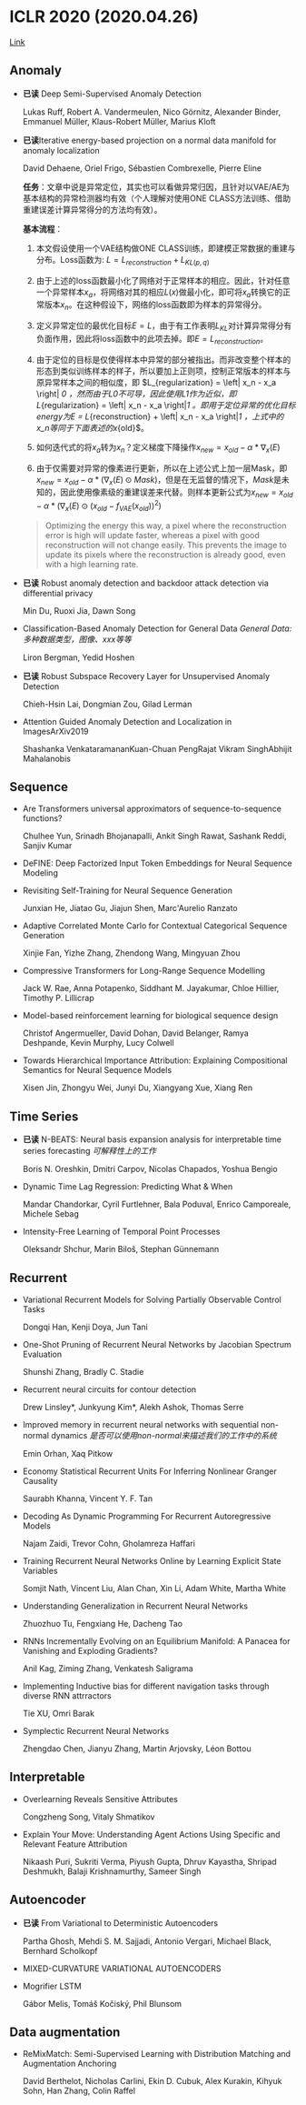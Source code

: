 <script type="text/x-mathjax-config">
  MathJax.Hub.Config({
    tex2jax: {
      inlineMath: [ ['$','$'], ["\\(","\\)"] ],
      processEscapes: true
    }
  });
</script>

<script src="https://cdn.mathjax.org/mathjax/latest/MathJax.js?config=TeX-AMS-MML_HTMLorMML" type="text/javascript"></script>

# ICLR 2020 (2020.04.26)
[Link](https://openreview.net/group?id=ICLR.cc/2020/Conference)

## Anomaly

+ **已读** Deep Semi-Supervised Anomaly Detection 

  Lukas Ruff, Robert A. Vandermeulen, Nico Görnitz, Alexander Binder, Emmanuel Müller, Klaus-Robert Müller, Marius Kloft

+ **已读**Iterative energy-based projection on a normal data manifold for anomaly localization 

  David Dehaene, Oriel Frigo, Sébastien Combrexelle, Pierre Eline
  
  **任务**：文章中说是异常定位，其实也可以看做异常归因，且针对以VAE/AE为基本结构的异常检测器均有效（个人理解对使用ONE CLASS方法训练、借助重建误差计算异常得分的方法均有效）。
  
  **基本流程**：
  
  1. 本文假设使用一个VAE结构做ONE CLASS训练，即建模正常数据的重建与分布。Loss函数为: $L = L_{reconstruction} + L_{KL(p,q)}$
  
  2. 由于上述的loss函数最小化了网络对于正常样本的相应。因此，针对任意一个异常样本$x_a$，将网络对其的相应$L(x)$做最小化，即可将$x_a$转换它的正常版本$x_n$。在这种假设下，网络的loss函数即为样本的异常得分。
  
  3. 定义异常定位的最优化目标$E = L$，由于有工作表明$L_{KL}$对计算异常得分有负面作用，因此将loss函数中的此项去掉。即$E = L_{reconstruction}$。
  
  4. 由于定位的目标是仅使得样本中异常的部分被指出。而非改变整个样本的形态到类似训练样本的样子，所以要加上正则项，控制正常版本的样本与原异常样本之间的相似度，即 $L_{regularization} = \left\| x_n - x_a \right\| _0 $，然而由于L0不可导，因此使用L1作为近似，即$L_{regularization} = \left\| x_n - x_a \right\|_1 $。即用于定位异常的优化目标energy为$E = L_{reconstruction} + \left\| x_n - x_a \right\|_1 $，上式中的$x_n$等同于下面表述的$x_{old}$。
  
  5. 如何迭代式的将$x_a$转为$x_n$？定义梯度下降操作$x_{new} = x_{old} - \alpha * \nabla _x (E)$
  
  6. 由于仅需要对异常的像素进行更新，所以在上述公式上加一层Mask，即$x_{new} = x_{old} - \alpha * (\nabla _x (E) \odot Mask)$，但是在无监督的情况下，$Mask$是未知的，因此使用像素级的重建误差来代替。则样本更新公式为$x_{new} = x_{old} - \alpha * (\nabla _x (E) \odot (x_{old} - f_{VAE}(x_{old}))^2)$
  
    > Optimizing the energy this way, a pixel where the reconstruction error is high will update faster, whereas a pixel with good reconstruction
    > will not change easily. This prevents the image to update its pixels where the reconstruction is already good, even with a high learning rate.

+ **已读** Robust anomaly detection and backdoor attack detection via differential privacy 

  Min Du, Ruoxi Jia, Dawn Song

+ Classification-Based Anomaly Detection for General Data *General Data: 多种数据类型，图像、xxx等等*

  Liron Bergman, Yedid Hoshen 

+ **已读** Robust Subspace Recovery Layer for Unsupervised Anomaly Detection

  Chieh-Hsin Lai, Dongmian Zou, Gilad Lerman

+ Attention Guided Anomaly Detection and Localization in ImagesArXiv2019

  Shashanka VenkataramananKuan-Chuan PengRajat Vikram SinghAbhijit Mahalanobis

## Sequence

+ Are Transformers universal approximators of sequence-to-sequence functions? 

  Chulhee Yun, Srinadh Bhojanapalli, Ankit Singh Rawat, Sashank Reddi, Sanjiv Kumar

+ DeFINE: Deep Factorized Input Token Embeddings for Neural Sequence Modeling 

+ Revisiting Self-Training for Neural Sequence Generation 

  Junxian He, Jiatao Gu, Jiajun Shen, Marc'Aurelio Ranzato

+ Adaptive Correlated Monte Carlo for Contextual Categorical Sequence Generation 

  Xinjie Fan, Yizhe Zhang, Zhendong Wang, Mingyuan Zhou

+ Compressive Transformers for Long-Range Sequence Modelling 

  Jack W. Rae, Anna Potapenko, Siddhant M. Jayakumar, Chloe Hillier, Timothy P. Lillicrap

+ Model-based reinforcement learning for biological sequence design 

  Christof Angermueller, David Dohan, David Belanger, Ramya Deshpande, Kevin Murphy, Lucy Colwell

+ Towards Hierarchical Importance Attribution: Explaining Compositional Semantics for Neural Sequence Models 

  Xisen Jin, Zhongyu Wei, Junyi Du, Xiangyang Xue, Xiang Ren

## Time Series

+ **已读** N-BEATS: Neural basis expansion analysis for interpretable time series forecasting *可解释性上的工作*

  Boris N. Oreshkin, Dmitri Carpov, Nicolas Chapados, Yoshua Bengio

+ Dynamic Time Lag Regression: Predicting What & When 

  Mandar Chandorkar, Cyril Furtlehner, Bala Poduval, Enrico Camporeale, Michele Sebag
  
  
+ Intensity-Free Learning of Temporal Point Processes 

  Oleksandr Shchur, Marin Biloš, Stephan Günnemann

## Recurrent

+ Variational Recurrent Models for Solving Partially Observable Control Tasks 

  Dongqi Han, Kenji Doya, Jun Tani

+ One-Shot Pruning of Recurrent Neural Networks by Jacobian Spectrum Evaluation 

  Shunshi Zhang, Bradly C. Stadie

+ Recurrent neural circuits for contour detection 

  Drew Linsley*, Junkyung Kim*, Alekh Ashok, Thomas Serre

+ Improved memory in recurrent neural networks with sequential non-normal dynamics *是否可以使用non-normal来描述我们的工作中的系统*

  Emin Orhan, Xaq Pitkow

+ Economy Statistical Recurrent Units For Inferring Nonlinear Granger Causality 

  Saurabh Khanna, Vincent Y. F. Tan

+ Decoding As Dynamic Programming For Recurrent Autoregressive Models 

  Najam Zaidi, Trevor Cohn, Gholamreza Haffari

+ Training Recurrent Neural Networks Online by Learning Explicit State Variables 

  Somjit Nath, Vincent Liu, Alan Chan, Xin Li, Adam White, Martha White

+ Understanding Generalization in Recurrent Neural Networks 

  Zhuozhuo Tu, Fengxiang He, Dacheng Tao

+ RNNs Incrementally Evolving on an Equilibrium Manifold: A Panacea for Vanishing and Exploding Gradients? 

  Anil Kag, Ziming Zhang, Venkatesh Saligrama 

+ Implementing Inductive bias for different navigation tasks through diverse RNN attrractors 

  Tie XU, Omri Barak

+ Symplectic Recurrent Neural Networks 

  Zhengdao Chen, Jianyu Zhang, Martin Arjovsky, Léon Bottou

## Interpretable

+ Overlearning Reveals Sensitive Attributes 

  Congzheng Song, Vitaly Shmatikov
  
+ Explain Your Move: Understanding Agent Actions Using Specific and Relevant Feature Attribution 

  Nikaash Puri, Sukriti Verma, Piyush Gupta, Dhruv Kayastha, Shripad Deshmukh, Balaji Krishnamurthy, Sameer Singh

## Autoencoder

+ **已读** From Variational to Deterministic Autoencoders

  Partha Ghosh, Mehdi S. M. Sajjadi, Antonio Vergari, Michael Black, Bernhard Scholkopf

+ MIXED-CURVATURE VARIATIONAL AUTOENCODERS

+ Mogrifier LSTM 

  Gábor Melis, Tomáš Kočiský, Phil Blunsom


## Data augmentation

+ ReMixMatch: Semi-Supervised Learning with Distribution Matching and Augmentation Anchoring 

  David Berthelot, Nicholas Carlini, Ekin D. Cubuk, Alex Kurakin, Kihyuk Sohn, Han Zhang, Colin Raffel


